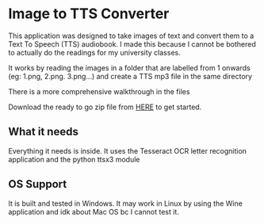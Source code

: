 
# Image to TTS Converter

This application was designed to take images of text and convert them to a Text To Speech (TTS) audiobook.
I made this because I cannot be bothered to actually do the readings for my university classes.

It works by reading the images in a folder that are labelled from 1 onwards (eg: 1.png, 2.png. 3.png...) and create a TTS mp3 file in the same directory

There is a more comprehensive walkthrough in the files

Download the ready to go zip file from [HERE](https://github.com/MxFox555/Images_To_TTS/releases/download/Release/Release.zip) to get started.

## What it needs
Everything it needs is inside. It uses the Tesseract OCR letter recognition application and the python ttsx3 module

## OS Support
It is built and tested in Windows. It may work in Linux by using the Wine application and idk about Mac OS bc I cannot test it.

